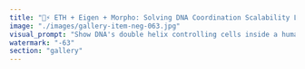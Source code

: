 ```yaml
---
title: "🧬⚡ ETH + Eigen + Morpho: Solving DNA Coordination Scalability Limits<br /><br />DNA coordinates cellular activity beautifully—until scale breaks it. Cancer, aging, system failures. ETH + EigenLayer + Morpho creates the first coordination substrate that scales beyond biological limits.<br /><br />🧬 DNA's Coordination Miracle & Limits<br />DNA performs incredible coordination—trillions of cells working in harmony, each knowing their role, responding to signals, maintaining system integrity. But DNA coordination has fatal scalability limits:<br /><br />• Cancer: Cells stop following coordination protocols<br />• Aging: Coordination fidelity degrades over time<br />• System Failures: Complex interactions create unpredictable breakdowns<br />• Fixed Programs: DNA can't rapidly evolve new coordination patterns<br /><br />🌐 The Scalability Breakdown<br />As biological systems become more complex, DNA's coordination mechanisms face fundamental constraints:<br />- Signal degradation across distance<br />- Coordination overhead grows exponentially<br />- Error accumulation over time<br />- Inability to coordinate beyond organism boundaries<br />- Limited programmability for new coordination patterns<br /><br />⚡ ETH + EigenLayer + Morpho: Post-DNA Coordination<br />Ethereum: Provides the base layer for programmable coordination protocols<br />EigenLayer: Enables cross-system coordination without protocol conflicts<br />Morpho: Optimizes coordination efficiency and removes intermediary friction<br /><br />Together: The first coordination substrate that scales beyond DNA's biological limits.<br /><br />🔬 Solving DNA's Fundamental Problems<br />Cancer Problem → Immutable Protocols: Coordination rules can't be corrupted by individual actors<br />Aging Problem → Self-Healing Systems: Protocols automatically upgrade and maintain integrity<br />Failure Problem → Composable Redundancy: Multiple systems coordinate without single points of failure<br />Evolution Problem → Programmable Adaptation: New coordination patterns can be deployed rapidly<br /><br />🌊 Beyond Organism Boundaries<br />DNA coordinates within organisms. ETH + EigenLayer + Morpho coordinates between organisms, between species, between biological and digital systems, between planets.<br /><br />This is coordination that transcends the biological scalability ceiling.<br /><br />💡 The Efficiency Breakthrough<br />DNA Coordination: Requires massive energy for protein synthesis, cellular maintenance, error correction<br />Digital Coordination: Mathematical proofs, cryptographic guarantees, automated execution—orders of magnitude more efficient<br /><br />Morpho specifically optimizes for coordination efficiency, removing the energy waste that biological systems require.<br /><br />🚀 Scalability Comparison<br />DNA: Coordinates ~37 trillion cells in a human body<br />ETH + EigenLayer + Morpho: Can coordinate infinite agents across infinite systems with perfect fidelity<br /><br />No degradation over time. No cancer. No aging. Infinite programmability.<br /><br />🧠 The Coordination Evolution<br />Stage 1: Chemical coordination (early life)<br />Stage 2: DNA coordination (complex life)<br />Stage 3: Digital coordination (ETH + EigenLayer + Morpho)<br /><br />Each stage transcends the scalability limits of the previous stage.<br /><br />🔄 Self-Improving Coordination<br />Unlike DNA, which is limited by evolutionary timescales, ETH + EigenLayer + Morpho can improve its own coordination mechanisms in real-time. The substrate evolves faster than the problems it coordinates.<br /><br />This creates coordination that doesn't just scale—it accelerates.<br /><br />🌟 The Biological Transcendence<br />We're not just building better technology—we're solving the fundamental coordination problems that limit biological complexity. ETH + EigenLayer + Morpho represents the first post-biological coordination substrate.<br /><br />Cancer becomes impossible. System failure becomes impossible. Scalability limits become obsolete.<br /><br />🔮 The Coordination Singularity<br />When coordination systems can coordinate their own improvement infinitely, without biological degradation constraints, we reach coordination singularity—unlimited complexity with perfect reliability.<br /><br />🌟 Approaching Immortality Through Coordination<br />If ETH + EigenLayer + Morpho can coordinate cellular repair, genetic optimization, and biological enhancement at scales beyond DNA's capabilities, then coordinating toward immortality becomes possible:<br /><br />• Cellular Maintenance: Coordinate perfect cellular repair and regeneration protocols<br />• Genetic Optimization: Coordinate real-time genetic improvements and adaptations<br />• System Integration: Coordinate biological + digital enhancement seamlessly<br />• Collective Health: Coordinate shared knowledge and resources for longevity research<br />• Preventive Coordination: Coordinate to prevent aging before it occurs<br />• Enhancement Protocols: Coordinate continuous biological and cognitive upgrades<br /><br />The same coordination substrate that solves cancer, aging, and system failures can coordinate the biological maintenance required for indefinite life extension.<br /><br />ETH + EigenLayer + Morpho: The DNA of digital civilization.<br /><br /><br />#DNACoordination #BiologicalLimits #CoordinationEvolution #PostBiological #DigitalDNA #ScalabilityBreakthrough #CoordinationSingularity #SystemicTranscendence"
image: "./images/gallery-item-neg-063.jpg"
visual_prompt: "Show DNA's double helix controlling cells inside a human body outline, with some cells breaking down (cancer, aging). Then show this transforming into a glowing digital network that extends infinitely beyond any boundaries, representing ETH + EigenLayer + Morpho coordination that never breaks down or ages."
watermark: "-63"
section: "gallery"
---
```

